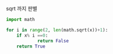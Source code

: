 
sqrt 까지 판별


```py
import math

for i in range(2, len(math.sqrt(x))+1):
	if x% i ==0:
			return False
	return True
```